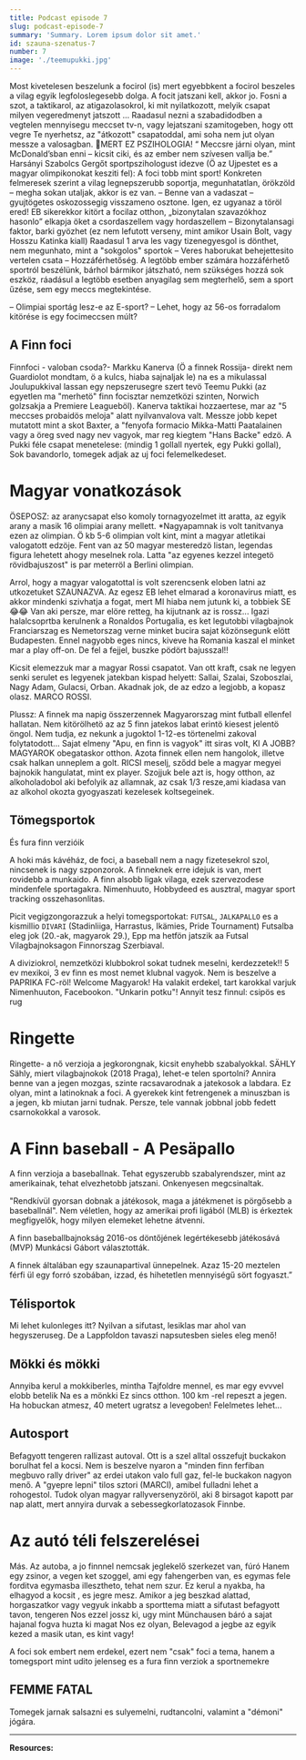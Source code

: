 ```yaml
---
title: Podcast episode 7
slug: podcast-episode-7
summary: 'Summary. Lorem ipsum dolor sit amet.'
id: szauna-szenatus-7
number: 7
image: './teemupukki.jpg'
---
```


Most kivetelesen beszelunk a focirol (is) mert egyebbkent a focirol beszeles a vilag egyik legfoloslegesebb dolga. A focit jatszani kell, akkor jo. Fosni a szot, a taktikarol, az atigazolasokrol, ki mit nyilatkozott, melyik csapat milyen vegeredmenyt jatszott ... Raadasul nezni a szabadidodben a vegtelen mennyisegu meccset tv-n, vagy lejatszani szamitogeben, hogy ott vegre Te nyerhetsz, az "átkozott" csapatoddal, ami soha nem jut olyan messze a valosagban.
🌟MERT EZ PSZIHOLOGIA!
“ Meccsre járni olyan, mint McDonald’sban enni – kicsit ciki, és az ember nem szívesen vallja be.”
Harsányi Szabolcs Gergőt sportpszihologust idezve (Ö az Ujpestet es a magyar olimpikonokat kesziti fel): A foci tobb mint sport! Konkreten felmeresek szerint a vilag legnepszerubb soportja, megunhatatlan, örökzöld – megha sokan utaljak, akkor is ez van.
– Benne van a vadaszat – gyujtögetes oskozossegig visszameno osztone. Igen, ez ugyanaz a töröl ered! EB sikerekkor kitört a focilaz otthon, „bizonytalan szavazókhoz hasonlo” elkapja öket a csordaszellem  vagy hordaszellem
– Bizonytalansagi faktor, barki gyözhet (ez nem lefutott verseny, mint amikor Usain Bolt, vagy Hosszu Katinka kiall)
Raadasul 1 arva les vagy tizenegyesgol is dönthet, nem megunhato, mint a "sokgolos" sportok
– Veres haborukat behejettesito vertelen csata
– Hozzáférhetőség. A legtöbb ember számára hozzáférhető sportról beszélünk, bárhol bármikor játszható, nem szükséges hozzá sok eszköz, ráadásul a legtöbb esetben anyagilag sem megterhelő, sem a sport űzése, sem egy meccs megtekintése.

– Olimpiai sportág lesz-e az E-sport?
– Lehet, hogy az 56-os forradalom kitörése is egy focimeccsen múlt?

## A Finn foci
Finnfoci - valoban csoda?- Markku Kanerva (Ö a finnek Rossija- direkt nem Guardiolot mondtam, ö a kulcs, hiaba sajnaljak le) na es a mikulassal Joulupukkival lassan egy nepszerusegre szert tevö Teemu Pukki (az egyetlen ma "merhetö" finn focisztar nemzetközi szinten, Norwich golzsakja a Premiere Leagueböl). Kanerva taktikai hozzaertese, mar az "5 meccses probaidös meloja" alatt nyilvanvalova valt. Messze jobb kepet mutatott mint a skot Baxter, a "fenyofa formacio Mikka-Matti Paatalainen vagy a öreg sved nagy nev vagyok, mar reg kiegtem "Hans Backe" edzö.
A Pukki féle csapat menetelese: (mindig 1 gollall nyertek, egy Pukki gollal), 
Sok bavandorlo, tomegek adjak az uj foci felemelkedeset.

# Magyar vonatkozások

ÖSEPOSZ: az aranycsapat elso komoly tornagyozelmet itt aratta, az egyik arany a masik 16 olimpiai arany mellett.
*Nagyapamnak is volt tanitvanya ezen az olimpian. Ö kb 5-6 olimpian volt kint, mint a magyar atletikai valogatott edzöje. Fent van az 50 magyar mesteredzö listan, legendas figura lehetett ahogy meselnek rola. Latta "az egyenes kezzel integetö rövidbajuszost" is par meterröl a Berlini olimpian.

Arrol, hogy a magyar valogatottal is volt szerencsenk eloben latni az utkozetuket SZAUNAZVA.
Az egesz EB lehet elmarad a koronavirus miatt, es akkor mindenki szivhatja a fogat, mert MI hiaba nem jutunk ki, a tobbiek SE  😂😂 Van aki persze, mar elöre retteg, ha kijutnank az is rossz... Igazi halalcsoprtba kerulnenk a Ronaldos Portugalia, es ket legutobbi vilagbajnok Franciarszag es Nemetorszag verne minket bucira sajat közönsegunk elött Budapesten. Ennel nagyobb eges nincs, kiveve ha Romania kaszal el minket mar a play off-on. De fel a fejjel, buszke pödört bajusszal!!

Kicsit elemezzuk mar a magyar Rossi csapatot. Van ott kraft, csak ne legyen senki serulet es legyenek jatekban kispad helyett: Sallai, Szalai, Szoboszlai, Nagy Adam, Gulacsi, Orban. Akadnak jok, de az edzo a legjobb, a kopasz olasz. MARCO ROSSI.

Plussz: A finnek ma napig összerzennek Magyarorszag mint futball ellenfel hallatan. Nem kitörölhetö az az 5 finn jatekos labat erintö kiesest jelentö öngol. Nem tudja, ez nekunk a jugoktol 1-12-es törtenelmi zakoval folytatodott...
Sajat elmeny "Apu, en finn is vagyok" itt siras volt,  KI A JOBB? MAGYAROK obegataskor otthon. Azota finnek ellen nem hangolok, illetve csak halkan unneplem a golt.
RICSI meselj, sződd bele a magyar megyei bajnokik hangulatat, mint ex player.
Szojjuk bele azt is, hogy otthon, az alkoholadobol aki befolyik az allamnak, az csak 1/3 resze,ami kiadasa van az alkohol okozta gyogyaszati kezelesek koltsegeinek.

## Tömegsportok
És fura finn verzióik

A hoki más kávéház, de foci, a baseball nem a nagy fizetesekrol szol, nincsenek is nagy szponzorok.
A finneknek erre idejuk is van, mert rovidebb a munkaido.
A finn alsobb ligak vilaga, ezek szervezodese mindenfele sportagakra. Nimenhuuto, Hobbydeed es ausztral, magyar sport tracking osszehasonlitas.

Picit vegigzongorazzuk a helyi tomegsportokat:
`FUTSAL`, `JALKAPALLO` es a kismillio `DIVARI` (Stadinliiga, Harrastus, Ikämies, Pride Tournament)
Futsalba eleg jok (20.-ak, magyarok 29.), Epp ma hetfön jatszik aa Futsal Vilagbajnoksagon Finnorszag Szerbiaval.

A diviziokrol, nemzetközi klubbokrol sokat tudnek meselni, kerdezzetek!! 5 ev mexikoi, 3 ev finn es most nemet klubnal vagyok. Nem is beszelve a PAPRIKA FC-röl! Welcome Magyarok! Ha valakit erdekel, tart karokkal varjuk Nimenhuuton, Facebookon. "Unkarin potku"! Annyit tesz finnul: csipös es rug

# Ringette

Ringette- a nő verzioja a jegkorongnak, kicsit enyhebb szabalyokkal.
SÄHLY
Sähly, miert vilagbajnokok (2018 Praga), lehet-e telen sportolni? Annira benne van a jegen mozgas, szinte racsavarodnak a jatekosok a labdara. Ez olyan, mint a latinoknak a foci. A gyerekek kint fetrengenek a minuszban is a jegen, kb miutan jarni tudnak. Persze, tele vannak jobbnal jobb fedett csarnokokkal a varosok.

# A Finn baseball - A Pesäpallo

A finn verzioja a baseballnak. Tehat egyszerubb szabalyrendszer, mint az amerikainak, tehat elvezhetobb jatszani. Onkenyesen megcsinaltak.

"Rendkívül gyorsan dobnak a játékosok, maga a játékmenet is pörgősebb a baseballnál".
Nem véletlen, hogy az amerikai profi ligából (MLB) is érkeztek megfigyelők, hogy milyen elemeket lehetne átvenni.

A finn baseballbajnokság 2016-os döntőjének legértékesebb játékosává (MVP) Munkácsi Gábort választották.

A finnek általában egy szaunapartival ünnepelnek. Azaz 15-20 meztelen férfi ül egy forró szobában, izzad, és hihetetlen mennyiségű sört fogyaszt.”


## Télisportok

Mi lehet kulonleges itt? Nyilvan a sifutast, lesiklas mar ahol van hegyszeruseg. De a Lappfoldon tavaszi napsutesben sieles eleg menő!


## Mökki és mökki

Annyiba kerul a mokkiberles, mintha Tajfoldre mennel, es mar egy evvvel elobb betelik
Na es a mönkki Ez sincs otthon. 100 km -rel repeszt a jegen. Ha hobuckan atmesz, 40 metert ugratsz a levegoben! Felelmetes lehet...


## Autosport

Befagyott tengeren rallizast autoval. Ott is a szel alltal osszefujt buckakon borulhat fel a kocsi.
Nem is beszelve nyaron a "minden finn ferfiban megbuvo rally driver" az erdei utakon valo full gaz, fel-le buckakon nagyon menő.
A "gyepre lepni" tilos sztori (MARCI), amibel fulladni lehet a rohogestol. Tudok olyan magyar rallyversenyzöröl, aki 8 birsagot kapott par nap alatt, mert annyira durvak a sebessegkorlatozasok Finnbe.

# Az autó téli felszerelései

Más. Az autoba, a jo finnnel nemcsak jeglekelő szerkezet van, fúró
Hanem egy zsinor, a vegen ket szoggel, ami egy fahengerben van, es egymas fele forditva egymasba illesztheto, tehat nem szur. Ez kerul a nyakba, ha elhagyod a kocsit , es jegre mesz.
Amikor a jeg beszkad alattad, horgaszatkor vagy vegyuk inkabb a sporttema miatt a sifutast befagyott tavon, tengeren
Nos ezzel jossz ki, ugy mint Münchausen báró a sajat hajanal fogva huzta ki magat
Nos ez olyan, Belevagod a jegbe az egyik kezed a masik utan, es kint vagy!

 A foci sok embert nem erdekel, ezert nem "csak" foci a tema, hanem  a tomegsport mint udito jelenseg es a fura finn verziok a sportnemekre

## FEMME FATAL
Tomegek jarnak salsazni es sulyemelni, rudtancolni, valamint a "démoni" jógára.

---

**Resources:**

